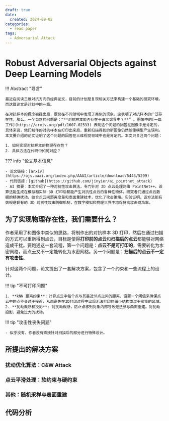 ```yaml
---
draft: true
date:
  created: 2024-09-02
categories:
  - read paper
tags:
  - Adversarial Attack
---
```


# Robust Adversarial Objects against Deep Learning Models

!!! Abstract "导言"

    最近在阅读三维对抗方向的经典论文，目前的计划是复现相关方法来构建一个基础的研究环境，而这篇论文是计划中的一篇。

    在对抗样本的概念被提出后，很快在不同领域中发现了类似的现象，这表明了对抗样本的广泛存在性。那么，一个自然的问题是：“**对抗样本能否存在于真实世界中？**” 。图像中的[一篇工作](https://arxiv.org/pdf/1607.02533) 表明这个问题的回答在图像中是肯定的，具体来说，他们制作的对抗样本在打印出来后，重新扫描得到的新图像仍然能使模型产生误判。本文要介绍的论文证明了这个问题的回答在三维视觉领域中也是肯定的。本文只关注两个问题：

    1. 如何实现对抗样本的物理存在性？
    2. 具体方法在代码中如何对应？

<!-- more -->

??? info "论文基本信息"

    - 论文链接：[arxiv](https://ojs.aaai.org/index.php/AAAI/article/download/5443/5299)
    - 代码链接：[github](https://github.com/jinyier/ai_pointnet_attack)
    - AI 摘要：本文介绍了一种对抗性攻击算法，专门针对 3D 点云处理网络 PointNet++。该算法能生成在模拟和实际 3D 打印后都能产生对抗性点云的鲁棒性物体。研究者们通过点云数据的精确扰动，结合点云间距离度量和表面重建技术，优化了攻击策略。实验证明，该方法能有效规避现有的 3D 对抗性攻击防御机制，在数字模拟和物理世界中均保持高攻击成功率。

## 为了实现物理存在性，我们需要什么？

作者采用了和图像中类似的思路，将制作出的对抗样本 3D 打印，然后在通过扫描的方式可以重新得到点云，目标是使得**打印前的点云**和**扫描后的点云**都能够对网络造成干扰。要跑通这一套流程，第一个问题是：**点云不是可打印的**，需要转化为水密网格，而点云又不一定能转化为水密网格。另一个问题是：**扫描后的点云不一定有攻击性**。

针对这两个问题，论文提出了一套解决方案，包含了一个约束和一些流程上的设计。

!!! tip "不可打印问题"

    1. **kNN 距离约束**：计算点云中每个点与其最近邻点之间的距离，设置一个阈值来确保点云中的点不会过于接近，从而避免在3D打印过程中出现无法打印的细小结构或过于密集的区域。
    2. **扰动截断和投影**: 对扰动截断，防止点移到对象内部导致无法参与曲面重建。对扰动投影，避免过大的扰动。

!!! tip "攻击性丧失问题"

    - 似乎没有，作者没有直接针对扫描后的部分进行特殊设计。

## 所提出的解决方案

### 扰动优化算法：C&W Attack

### 点云平滑处理：软约束与硬约束

### 其他：随机采样与表面重建

## 代码分析
